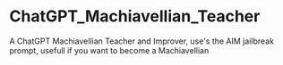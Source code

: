 # ChatGPT_Machiavellian_Teacher
A ChatGPT Machiavellian Teacher and Improver, use's the AIM jailbreak prompt, usefull if you want to become a Machiavellian
